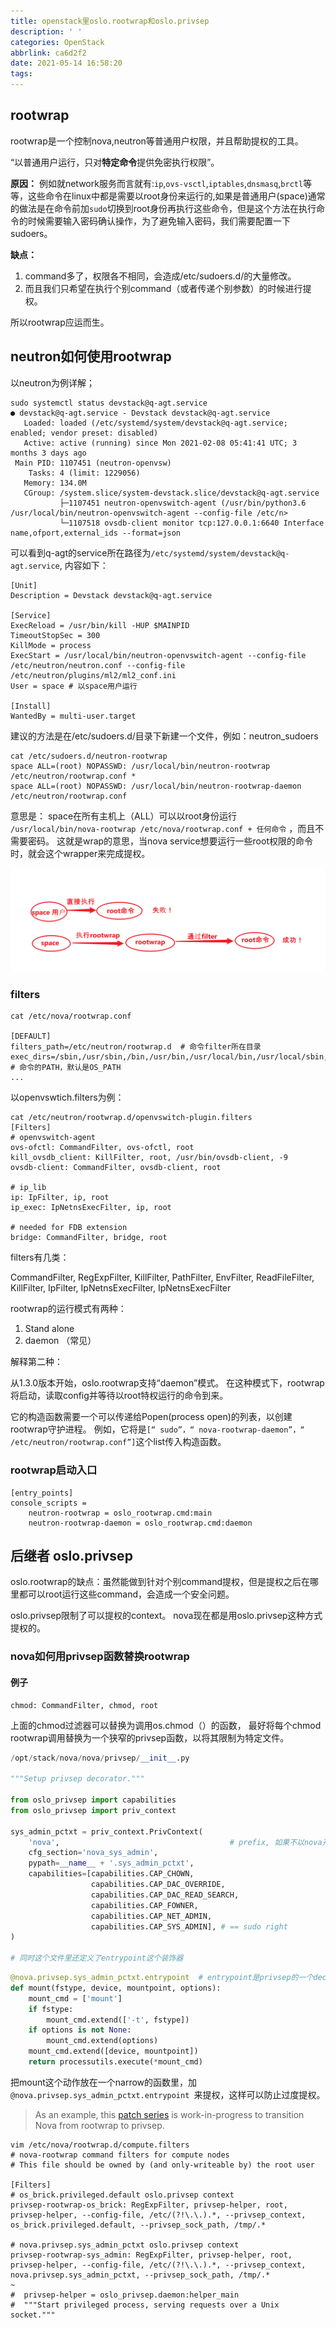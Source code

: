 ```yaml
---
title: openstack里oslo.rootwrap和oslo.privsep
description: ' '
categories: OpenStack
abbrlink: ca6d2f2
date: 2021-05-14 16:58:20
tags:
---
```


## rootwrap

rootwrap是一个控制nova,neutron等普通用户权限，并且帮助提权的工具。

“以普通用户运行，只对**特定命令**提供免密执行权限”。

**原因：**
例如就network服务而言就有:`ip`,`ovs-vsctl`,`iptables`,`dnsmasq`,`brctl`等等，这些命令在linux中都是需要以root身份来运行的,如果是普通用户(space)通常的做法是在命令前加`sudo`切换到root身份再执行这些命令，但是这个方法在执行命令的时候需要输入密码确认操作，为了避免输入密码，我们需要配置一下sudoers。

**缺点：**

1. command多了，权限各不相同，会造成/etc/sudoers.d/的大量修改。
2. 而且我们只希望在执行个别command（或者传递个别参数）的时候进行提权。


所以rootwrap应运而生。

## neutron如何使用rootwrap

以neutron为例详解；

```shell
sudo systemctl status devstack@q-agt.service
● devstack@q-agt.service - Devstack devstack@q-agt.service
   Loaded: loaded (/etc/systemd/system/devstack@q-agt.service; enabled; vendor preset: disabled)
   Active: active (running) since Mon 2021-02-08 05:41:41 UTC; 3 months 3 days ago
 Main PID: 1107451 (neutron-openvsw)
    Tasks: 4 (limit: 1229056)
   Memory: 134.0M
   CGroup: /system.slice/system-devstack.slice/devstack@q-agt.service
           ├─1107451 neutron-openvswitch-agent (/usr/bin/python3.6 /usr/local/bin/neutron-openvswitch-agent --config-file /etc/n>
           └─1107518 ovsdb-client monitor tcp:127.0.0.1:6640 Interface name,ofport,external_ids --format=json
```

可以看到q-agt的service所在路径为`/etc/systemd/system/devstack@q-agt.service`, 内容如下：

```shell
[Unit]
Description = Devstack devstack@q-agt.service

[Service]
ExecReload = /usr/bin/kill -HUP $MAINPID
TimeoutStopSec = 300
KillMode = process
ExecStart = /usr/local/bin/neutron-openvswitch-agent --config-file /etc/neutron/neutron.conf --config-file /etc/neutron/plugins/ml2/ml2_conf.ini
User = space # 以space用户运行

[Install]
WantedBy = multi-user.target
```


建议的方法是在/etc/sudoers.d/目录下新建一个文件，例如：neutron_sudoers

```shell
cat /etc/sudoers.d/neutron-rootwrap
space ALL=(root) NOPASSWD: /usr/local/bin/neutron-rootwrap /etc/neutron/rootwrap.conf *
space ALL=(root) NOPASSWD: /usr/local/bin/neutron-rootwrap-daemon /etc/neutron/rootwrap.conf
```

意思是： space在所有主机上（ALL）可以以root身份运行 `/usr/local/bin/nova-rootwrap /etc/nova/rootwrap.conf + 任何命令` ，而且不需要密码。  这就是wrap的意思，当nova service想要运行一些root权限的命令时，就会这个wrapper来完成提权。

<img src="rootwrap/image-20210514172041744.png" alt="image-20210514172041744" style="zoom:60%;" />

### filters

```shell
cat /etc/nova/rootwrap.conf

[DEFAULT]
filters_path=/etc/neutron/rootwrap.d  # 命令filter所在目录
exec_dirs=/sbin,/usr/sbin,/bin,/usr/bin,/usr/local/bin,/usr/local/sbin,/etc/neutron/kill_scripts,/usr/local/bin # 命令的PATH，默认是OS_PATH
...
```

以openvswtich.filters为例：

```shell
cat /etc/neutron/rootwrap.d/openvswitch-plugin.filters
[Filters]
# openvswitch-agent
ovs-ofctl: CommandFilter, ovs-ofctl, root
kill_ovsdb_client: KillFilter, root, /usr/bin/ovsdb-client, -9
ovsdb-client: CommandFilter, ovsdb-client, root

# ip_lib
ip: IpFilter, ip, root
ip_exec: IpNetnsExecFilter, ip, root

# needed for FDB extension
bridge: CommandFilter, bridge, root
```

filters有几类：

CommandFilter, RegExpFilter, KillFilter, PathFilter, EnvFilter, ReadFileFilter, KillFilter, IpFilter,  IpNetnsExecFilter, IpNetnsExecFilter

rootwrap的运行模式有两种：

1. Stand alone
2. daemon （常见）

解释第二种：

从1.3.0版本开始，oslo.rootwrap支持“daemon”模式。 在这种模式下，rootwrap将启动，读取config并等待以root特权运行的命令到来。


它的构造函数需要一个可以传递给Popen(process open)的列表，以创建rootwrap守护进程。 例如，它将是`[“ sudo”，“ nova-rootwrap-daemon”，“ /etc/neutron/rootwrap.conf”]`这个list传入构造函数。

### rootwrap启动入口

```shell
[entry_points]
console_scripts =
    neutron-rootwrap = oslo_rootwrap.cmd:main
    neutron-rootwrap-daemon = oslo_rootwrap.cmd:daemon
```

## 后继者 oslo.privsep

oslo.rootwrap的缺点：虽然能做到针对个别command提权，但是提权之后在哪里都可以root运行这些command，会造成一个安全问题。 

oslo.privsep限制了可以提权的context。 nova现在都是用oslo.privsep这种方式提权的。

### nova如何用privsep函数替换rootwrap

#### 例子

```
chmod: CommandFilter, chmod, root
```

上面的chmod过滤器可以替换为调用os.chmod（）的函数， 最好将每个chmod rootwrap调用替换为一个狭窄的privsep函数，以将其限制为特定文件。

```python
/opt/stack/nova/nova/privsep/__init__.py

"""Setup privsep decorator."""

from oslo_privsep import capabilities
from oslo_privsep import priv_context

sys_admin_pctxt = priv_context.PrivContext(
    'nova',                                      # prefix, 如果不以nova开头就报错
    cfg_section='nova_sys_admin',                
    pypath=__name__ + '.sys_admin_pctxt',
    capabilities=[capabilities.CAP_CHOWN,
                  capabilities.CAP_DAC_OVERRIDE,
                  capabilities.CAP_DAC_READ_SEARCH,
                  capabilities.CAP_FOWNER,
                  capabilities.CAP_NET_ADMIN,
                  capabilities.CAP_SYS_ADMIN], # == sudo right
) 

# 同时这个文件里还定义了entrypoint这个装饰器
```


```python
@nova.privsep.sys_admin_pctxt.entrypoint  # entrypoint是privsep的一个decorator，用来
def mount(fstype, device, mountpoint, options):
    mount_cmd = ['mount']
    if fstype:
        mount_cmd.extend(['-t', fstype])
    if options is not None:
        mount_cmd.extend(options)
    mount_cmd.extend([device, mountpoint])
    return processutils.execute(*mount_cmd)
```

把mount这个动作放在一个narrow的函数里，加`@nova.privsep.sys_admin_pctxt.entrypoint `来提权，这样可以防止过度提权。 

>  As an example, this [patch series](https://review.openstack.org/#/q/project:openstack/nova+branch:master+topic:my-own-personal-alternative-universe) is work-in-progress to transition Nova from rootwrap to privsep.

```shell
vim /etc/nova/rootwrap.d/compute.filters
# nova-rootwrap command filters for compute nodes
# This file should be owned by (and only-writeable by) the root user

[Filters]
# os_brick.privileged.default oslo.privsep context
privsep-rootwrap-os_brick: RegExpFilter, privsep-helper, root, privsep-helper, --config-file, /etc/(?!\.\.).*, --privsep_context, os_brick.privileged.default, --privsep_sock_path, /tmp/.*

# nova.privsep.sys_admin_pctxt oslo.privsep context
privsep-rootwrap-sys_admin: RegExpFilter, privsep-helper, root, privsep-helper, --config-file, /etc/(?!\.\.).*, --privsep_context, nova.privsep.sys_admin_pctxt, --privsep_sock_path, /tmp/.*
~
#  privsep-helper = oslo_privsep.daemon:helper_main 
#  """Start privileged process, serving requests over a Unix socket."""
```